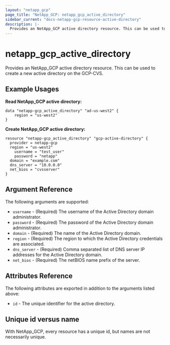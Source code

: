 ```yaml
---
layout: "netapp_gcp"
page_title: "NetApp_GCP: netapp_gcp_active_directory"
sidebar_current: "docs-netapp-gcp-resource-active-directory"
description: |-
  Provides an NetApp_GCP active directory resource. This can be used to create a new active directory on the GCP-CVS.
---
```


# netapp_gcp\_active\_directory

Provides an NetApp_GCP active directory resource. This can be used to create a new active directory on the GCP-CVS.

## Example Usages

**Read NetApp_GCP active directory:**

```
data "netapp-gcp_active_directory" "ad-us-west2" {
    region = "us-west2"
}
```

**Create NetApp_GCP active directory:**

```
resource "netapp-gcp_active_directory" "gcp-active-directory" {
  provider = netapp-gcp
  region = "us-west2"
	username = "test_user"
	password = "netapp"
  domain = "example.com"
  dns_server = "10.0.0.0"
  net_bios = "cvsserver"
}
```

## Argument Reference

The following arguments are supported:

* `username` - (Required) The username of the Active Directory domain administrator.
* `password` - (Required) The password of the Active Directory domain administrator.
* `domain` - (Required) The name of the Active Directory domain.
* `region` - (Required) The region to which the Active Directory credentials are associated.
* `dns_server` - (Required) Comma separated list of DNS server IP addresses for the Active Directory domain.
* `net_bios` - (Required)  The netBIOS name prefix of the server.
  
## Attributes Reference

The following attributes are exported in addition to the arguments listed above:

* `id` - The unique identifier for the active directory.

## Unique id versus name

With NetApp_GCP, every resource has a unique id, but names are not necessarily unique.
